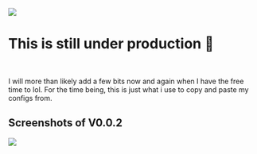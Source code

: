 <img src="https://capsule-render.vercel.app/api?type=rounded&height=300&color=a2a2a2&text=Personal%20Portfolio&fontColor=ffffff"></img>

<h1>This is still under production 🚧</h1>
<br>
 <p>I will more than likely add a few bits now and again when I have the free time to lol.
For the time being, this is just what i use to copy and paste my configs from. </p>
<h2>
 <h2>Screenshots of V0.0.2</h2>
<v0.0.1>
<img src="https://github.com/user-attachments/assets/c9f10211-db5d-4a0c-9ca9-2d3b7b73ad76"></img>


